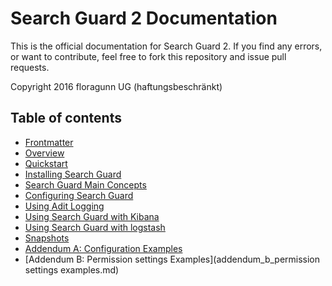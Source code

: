 <!---
Copryight 2016 floragunn UG (haftungsbeschränkt)
-->

# Search Guard 2 Documentation

This is the official documentation for Search Guard 2. If you find any errors, or want to contribute, feel free to fork this repository and issue pull requests.

Copyright 2016 floragunn UG (haftungsbeschränkt)

## Table of contents

* [Frontmatter](frontmatter.md)
* [Overview](overview.md)
* [Quickstart](quickstart.md)
* [Installing Search Guard](installation.md)
* [Search Guard Main Concepts](concepts.md)
* [Configuring Search Guard](configuration.md)
* [Using Adit Logging](auditlogging.md)
* [Using Search Guard with Kibana](kibana.md)
* [Using Search Guard with logstash](logstash.md)
* [Snapshots](snaphots.md)
* [Addendum A: Configuration Examples](addendum_a_config_examples.md)
* [Addendum B: Permission settings Examples](addendum_b_permission settings examples.md)